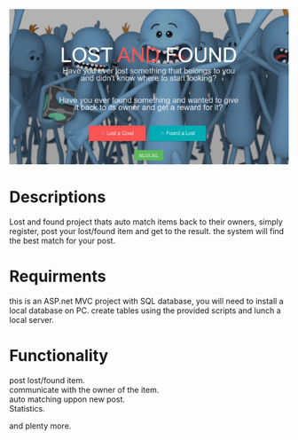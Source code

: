 <img src = "READMEImages/homePage.png">


# Descriptions
Lost and found project thats auto match items back to their owners, simply register, post your lost/found item and get to the result.
the system will find the best match for your post.

# Requirments
this is an ASP.net MVC project with SQL database, you will need to install a local database on PC.
create tables using the provided scripts and lunch a local server.

# Functionality
post lost/found item.  
communicate with the owner of the item.  
auto matching uppon new post.  
Statistics.  
  
and plenty more.  
